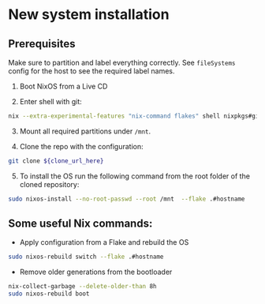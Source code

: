 # New system installation

## Prerequisites
Make sure to partition and label everything correctly. See `fileSystems` config for the host to see the required label names.

1. Boot NixOS from a Live CD

2. Enter shell with git:

```bash
nix --extra-experimental-features "nix-command flakes" shell nixpkgs#git
```
3. Mount all required partitions under `/mnt`.

4. Clone the repo with the configuration:

```bash
git clone ${clone_url_here}
```

5. To install the OS run the following command from the root folder of the cloned repository:

```bash
sudo nixos-install --no-root-passwd --root /mnt  --flake .#hostname
```

## Some useful Nix commands:

- Apply configuration from a Flake and rebuild the OS
```bash
sudo nixos-rebuild switch --flake .#hostname
```

- Remove older generations from the bootloader
```bash
nix-collect-garbage --delete-older-than 8h
sudo nixos-rebuild boot
```
